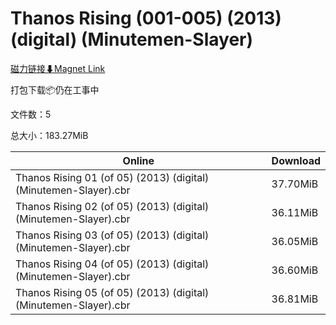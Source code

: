 # Thanos Rising (001-005) (2013) (digital) (Minutemen-Slayer)

[磁力链接⬇Magnet Link](magnet:?xt=urn:btih:efd0526ddd1f23892044dd509e6d4487fbf3418d&dn=Thanos%20Rising%20%28001-005%29%20%282013%29%20%28digital%29%20%28Minutemen-Slayer%29)

打包下载📦仍在工事中

文件数：5

总大小：183.27MiB

Online | Download
--- | ---
Thanos Rising 01 (of 05) (2013) (digital) (Minutemen-Slayer).cbr | 37.70MiB
Thanos Rising 02 (of 05) (2013) (digital) (Minutemen-Slayer).cbr | 36.11MiB
Thanos Rising 03 (of 05) (2013) (digital) (Minutemen-Slayer).cbr | 36.05MiB
Thanos Rising 04 (of 05) (2013) (digital) (Minutemen-Slayer).cbr | 36.60MiB
Thanos Rising 05 (of 05) (2013) (digital) (Minutemen-Slayer).cbr | 36.81MiB